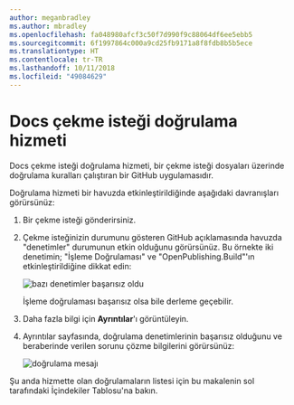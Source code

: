 ```yaml
---
author: meganbradley
ms.author: mbradley
ms.openlocfilehash: fa048980afcf3c50f7d990f9c88064df6ee5ebb5
ms.sourcegitcommit: 6f1997864c000a9cd25fb9171a8f8fdb8b5b5ece
ms.translationtype: HT
ms.contentlocale: tr-TR
ms.lasthandoff: 10/11/2018
ms.locfileid: "49084629"
---
```

# <a name="docs-pr-validation-service"></a>Docs çekme isteği doğrulama hizmeti

Docs çekme isteği doğrulama hizmeti, bir çekme isteği dosyaları üzerinde doğrulama kuralları çalıştıran bir GitHub uygulamasıdır.

Doğrulama hizmeti bir havuzda etkinleştirildiğinde aşağıdaki davranışları görürsünüz:

1. Bir çekme isteği gönderirsiniz.
1. Çekme isteğinizin durumunu gösteren GitHub açıklamasında havuzda "denetimler" durumunun etkin olduğunu görürsünüz. Bu örnekte iki denetimin; "İşleme Doğrulaması" ve "OpenPublishing.Build"'ın etkinleştirildiğine dikkat edin:

   ![bazı denetimler başarısız oldu](media/validation-failed.png)

   İşleme doğrulaması başarısız olsa bile derleme geçebilir.

1. Daha fazla bilgi için **Ayrıntılar**'ı görüntüleyin.
1. Ayrıntılar sayfasında, doğrulama denetimlerinin başarısız olduğunu ve beraberinde verilen sorunu çözme bilgilerini görürsünüz:

   ![doğrulama mesajı](media/validation-details.png)

Şu anda hizmette olan doğrulamaların listesi için bu makalenin sol tarafındaki İçindekiler Tablosu'na bakın.